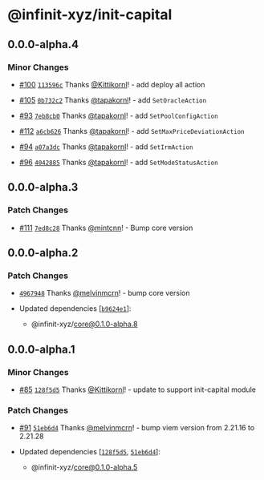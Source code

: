 # @infinit-xyz/init-capital

## 0.0.0-alpha.4

### Minor Changes

- [#100](https://github.com/infinit-xyz/infinit-library/pull/100)
  [`113596c`](https://github.com/infinit-xyz/infinit-library/commit/113596cbb5279e8d66b07a676a3719a835512053) Thanks
  [@Kittikornl](https://github.com/Kittikornl)! - add deploy all action

- [#105](https://github.com/infinit-xyz/infinit-library/pull/105)
  [`0b732c2`](https://github.com/infinit-xyz/infinit-library/commit/0b732c2a9b9202bc5e34c477a65345a60178bd00) Thanks
  [@tapakornl](https://github.com/tapakornl)! - add `SetOracleAction`

- [#93](https://github.com/infinit-xyz/infinit-library/pull/93)
  [`7eb8cb0`](https://github.com/infinit-xyz/infinit-library/commit/7eb8cb00405d6d2b0a63b7db9fbd2180f64f6855) Thanks
  [@tapakornl](https://github.com/tapakornl)! - add `SetPoolConfigAction`

- [#112](https://github.com/infinit-xyz/infinit-library/pull/112)
  [`a6cb626`](https://github.com/infinit-xyz/infinit-library/commit/a6cb626716ebda548bc43aa5edf94a53385e5df1) Thanks
  [@tapakornl](https://github.com/tapakornl)! - add `SetMaxPriceDeviationAction`

- [#94](https://github.com/infinit-xyz/infinit-library/pull/94)
  [`a07a3dc`](https://github.com/infinit-xyz/infinit-library/commit/a07a3dc5a9507f2dc37634e0e91bec09caadd766) Thanks
  [@tapakornl](https://github.com/tapakornl)! - add `SetIrmAction`

- [#96](https://github.com/infinit-xyz/infinit-library/pull/96)
  [`4042885`](https://github.com/infinit-xyz/infinit-library/commit/40428852184d0b299b1ea65cda414f3121843508) Thanks
  [@tapakornl](https://github.com/tapakornl)! - add `SetModeStatusAction`

## 0.0.0-alpha.3

### Patch Changes

- [#111](https://github.com/infinit-xyz/infinit-library/pull/111)
  [`7ed8c28`](https://github.com/infinit-xyz/infinit-library/commit/7ed8c2885e96b8d9b34e3fb0f07dccd6edb85734) Thanks
  [@mintcnn](https://github.com/mintcnn)! - Bump core version

## 0.0.0-alpha.2

### Patch Changes

- [`4967948`](https://github.com/infinit-xyz/infinit-library/commit/4967948a32e8519387d53e3ec34242de98eded11) Thanks
  [@melvinmcrn](https://github.com/melvinmcrn)! - bump core version

- Updated dependencies [[`b9624e1`](https://github.com/infinit-xyz/infinit-library/commit/b9624e1797c500b33ffe4695013ee4d07191c737)]:
  - @infinit-xyz/core@0.1.0-alpha.8

## 0.0.0-alpha.1

### Minor Changes

- [#85](https://github.com/infinit-xyz/infinit-library/pull/85)
  [`128f5d5`](https://github.com/infinit-xyz/infinit-library/commit/128f5d53bb344eb5078436684413ecd12e86a05b) Thanks
  [@Kittikornl](https://github.com/Kittikornl)! - update to support init-capital module

### Patch Changes

- [#91](https://github.com/infinit-xyz/infinit-library/pull/91)
  [`51eb6d4`](https://github.com/infinit-xyz/infinit-library/commit/51eb6d4ddc3906459a4f6df23b9b992100331919) Thanks
  [@melvinmcrn](https://github.com/melvinmcrn)! - bump viem version from 2.21.16 to 2.21.28

- Updated dependencies [[`128f5d5`](https://github.com/infinit-xyz/infinit-library/commit/128f5d53bb344eb5078436684413ecd12e86a05b),
  [`51eb6d4`](https://github.com/infinit-xyz/infinit-library/commit/51eb6d4ddc3906459a4f6df23b9b992100331919)]:
  - @infinit-xyz/core@0.1.0-alpha.5
